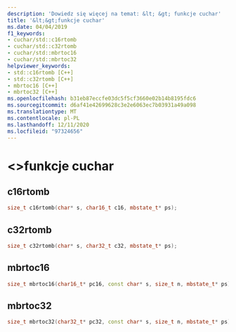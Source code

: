 ```yaml
---
description: 'Dowiedz się więcej na temat: &lt; &gt; funkcje cuchar'
title: '&lt;&gt;funkcje cuchar'
ms.date: 04/04/2019
f1_keywords:
- cuchar/std::c16rtomb
- cuchar/std::c32rtomb
- cuchar/std::mbrtoc16
- cuchar/std::mbrtoc32
helpviewer_keywords:
- std::c16rtomb [C++]
- std::c32rtomb [C++]
- mbrtoc16 [C++]
- mbrtoc32 [C++]
ms.openlocfilehash: b31eb87eccfe03dc5f5cf3660e02b14b8195fdc6
ms.sourcegitcommit: d6af41e42699628c3e2e6063ec7b03931a49a098
ms.translationtype: MT
ms.contentlocale: pl-PL
ms.lasthandoff: 12/11/2020
ms.locfileid: "97324656"
---
```

# <a name="ltcuchargt-functions"></a>&lt;&gt;funkcje cuchar

## <a name="c16rtomb"></a><a name="c16rtomb"></a> c16rtomb

```cpp
size_t c16rtomb(char* s, char16_t c16, mbstate_t* ps);
```

## <a name="c32rtomb"></a><a name="c32rtomb"></a> c32rtomb

```cpp
size_t c32rtomb(char* s, char32_t c32, mbstate_t* ps);
```

## <a name="mbrtoc16"></a><a name="mbrtoc16"></a> mbrtoc16

```cpp
size_t mbrtoc16(char16_t* pc16, const char* s, size_t n, mbstate_t* ps);
```

## <a name="mbrtoc32"></a><a name="mbrtoc32"></a> mbrtoc32

```cpp
size_t mbrtoc32(char32_t* pc32, const char* s, size_t n, mbstate_t* ps);
```
